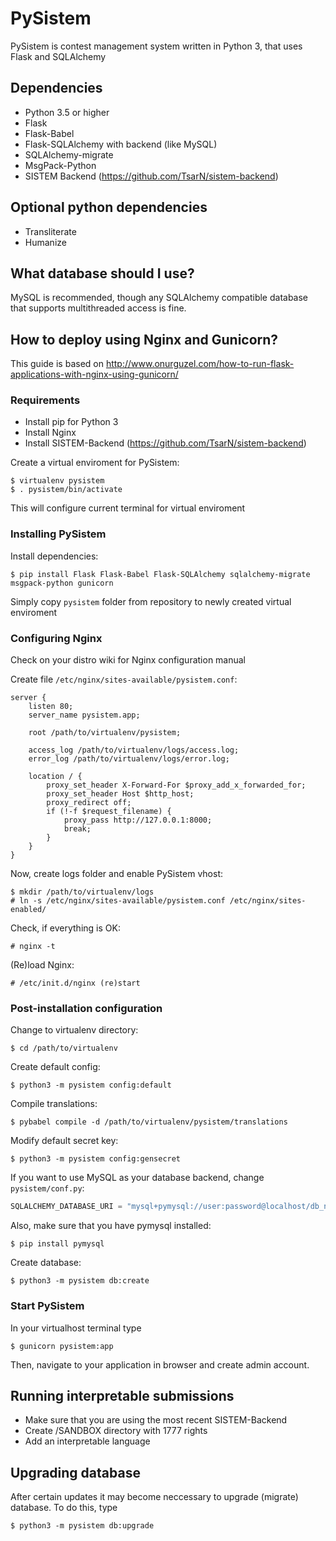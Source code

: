 # PySistem

PySistem is contest management system written in Python 3, that uses Flask and SQLAlchemy

## Dependencies
 - Python 3.5 or higher
 - Flask
 - Flask-Babel
 - Flask-SQLAlchemy with backend (like MySQL)
 - SQLAlchemy-migrate
 - MsgPack-Python
 - SISTEM Backend (https://github.com/TsarN/sistem-backend)

## Optional python dependencies
 - Transliterate 
 - Humanize

## What database should I use?

MySQL is recommended, though any SQLAlchemy compatible database that supports multithreaded access is fine.

## How to deploy using Nginx and Gunicorn?
This guide is based on http://www.onurguzel.com/how-to-run-flask-applications-with-nginx-using-gunicorn/

### Requirements
 - Install pip for Python 3
 - Install Nginx
 - Install SISTEM-Backend (https://github.com/TsarN/sistem-backend)

Create a virtual enviroment for PySistem:

    $ virtualenv pysistem
    $ . pysistem/bin/activate

This will configure current terminal for virtual enviroment

### Installing PySistem
Install dependencies:

    $ pip install Flask Flask-Babel Flask-SQLAlchemy sqlalchemy-migrate msgpack-python gunicorn

Simply copy `pysistem` folder from repository to newly created virtual enviroment

### Configuring Nginx
Check on your distro wiki for Nginx configuration manual

Create file `/etc/nginx/sites-available/pysistem.conf`:

```
server {
    listen 80;
    server_name pysistem.app;
 
    root /path/to/virtualenv/pysistem;
 
    access_log /path/to/virtualenv/logs/access.log;
    error_log /path/to/virtualenv/logs/error.log;
 
    location / {
        proxy_set_header X-Forward-For $proxy_add_x_forwarded_for;
        proxy_set_header Host $http_host;
        proxy_redirect off;
        if (!-f $request_filename) {
            proxy_pass http://127.0.0.1:8000;
            break;
        }
    }
}
```

Now, create logs folder and enable PySistem vhost:

    $ mkdir /path/to/virtualenv/logs
    # ln -s /etc/nginx/sites-available/pysistem.conf /etc/nginx/sites-enabled/

Check, if everything is OK:

    # nginx -t 

(Re)load Nginx:

    # /etc/init.d/nginx (re)start

### Post-installation configuration
Change to virtualenv directory:
    
    $ cd /path/to/virtualenv

Create default config:

    $ python3 -m pysistem config:default

Compile translations:

    $ pybabel compile -d /path/to/virtualenv/pysistem/translations

Modify default secret key:

    $ python3 -m pysistem config:gensecret

If you want to use MySQL as your database backend, change `pysistem/conf.py`:
```python
SQLALCHEMY_DATABASE_URI = "mysql+pymysql://user:password@localhost/db_name"
```

Also, make sure that you have pymysql installed:

    $ pip install pymysql

Create database:
    
    $ python3 -m pysistem db:create
    
### Start PySistem
In your virtualhost terminal type

    $ gunicorn pysistem:app
    
Then, navigate to your application in browser and create admin account.

## Running interpretable submissions
 - Make sure that you are using the most recent SISTEM-Backend
 - Create /SANDBOX directory with 1777 rights
 - Add an interpretable language

## Upgrading database
After certain updates it may become neccessary to upgrade (migrate) database. To do this, type

    $ python3 -m pysistem db:upgrade
